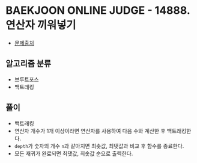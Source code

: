 # BAEKJOON ONLINE JUDGE - 14888. 연산자 끼워넣기

* [문제출처](https://www.acmicpc.net/problem/14888 "14888. 연산자 끼워넣기")

## 알고리즘 분류
- 브루트포스
- 백트래킹

## 풀이
- 백트래킹
- 연산자 개수가 1개 이상이라면 연산자를 사용하여 다음 수와 계산한 후 백트래킹한다.
- `depth`가 숫자의 개수 `n`과 같아지면 최솟값, 최댓값과 비교 후 함수를 종료한다.
- 모든 재귀가 완료되면 최댓값, 최솟값 순으로 출력한다.